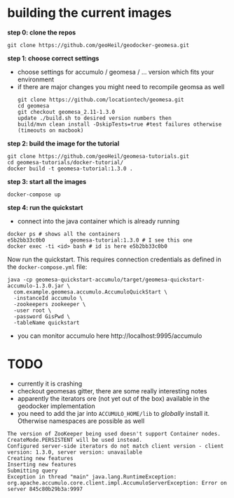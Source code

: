 # building the current images

**step 0: clone the repos**

`git clone https://github.com/geoHeil/geodocker-geomesa.git`

**step 1: choose correct settings**

- choose settings for accumulo / geomesa / ... version which fits your environment
- if there are major changes you might need to recompile geomsa as well
	```
	git clone https://github.com/locationtech/geomesa.git
	cd geomesa
	git checkout geomesa_2.11-1.3.0
	update ./build.sh to desired version numbers then
	build/mvn clean install -DskipTests=true #test failures otherwise (timeouts on macbook)
	```

**step 2: build the image for the tutorial**
```
git clone https://github.com/geoHeil/geomesa-tutorials.git
cd geomesa-tutorials/docker-tutorial/
docker build -t geomesa-tutorial:1.3.0 .
```

**step 3: start all the images**

```
docker-compose up
```

**step 4: run the quickstart**

- connect into the java container which is already running
```
docker ps # shows all the containers
e5b2bb33c0b0        geomesa-tutorial:1.3.0 # I see this one
docker exec -ti <id> bash # id is here e5b2bb33c0b0
```

Now run the quickstart. This requires connection credentials as defined in the `docker-compose.yml` file:

```
java -cp geomesa-quickstart-accumulo/target/geomesa-quickstart-accumulo-1.3.0.jar \
  com.example.geomesa.accumulo.AccumuloQuickStart \
  -instanceId accumulo \
  -zookeepers zookeeper \
  -user root \
  -password GisPwd \
  -tableName quickstart
```
- you can monitor accumulo here http://localhost:9995/accumulo

# TODO

 - currently it is crashing
 - checkout geomesas gitter, there are some really interesting notes
 - apparently the iterators ore (not yet out of the box) available in the geodocker implementation
 - you need to add the jar into `ACCUMULO_HOME/lib` to *globally* install it. Otherwise namespaces are possible as well
```
The version of ZooKeeper being used doesn't support Container nodes. CreateMode.PERSISTENT will be used instead.
Configured server-side iterators do not match client version - client version: 1.3.0, server version: unavailable
Creating new features
Inserting new features
Submitting query
Exception in thread "main" java.lang.RuntimeException: org.apache.accumulo.core.client.impl.AccumuloServerException: Error on server 845c80b29b3a:9997
```
